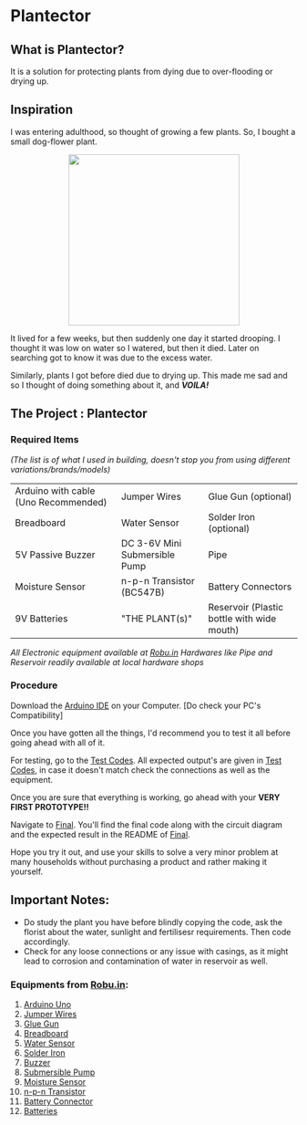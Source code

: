 # Plantector

## What is Plantector?
It is a solution for protecting plants from dying due to over-flooding or drying up.

## Inspiration

I was entering adulthood, so thought of growing a few plants. So, I bought a small dog-flower plant.
<p align="center">
<img src="https://user-images.githubusercontent.com/69965983/132068900-3d80042c-17e9-455b-8e73-0221a1fcdbda.jpeg" height="300" width="300"/> 
</p>
It lived for a few weeks, but then suddenly one day it started drooping. I thought it was low on water so I watered, but then it died. Later on searching got to know it was due to the excess water.

Similarly, plants I got before died due to drying up. This made me sad and so I thought of doing something about it, and _**VOILA!**_

## The Project : Plantector

### Required Items 

_(The list is of what I used in building, doesn't stop you from using different variations/brands/models)_
<table>
  <tr>
    <td> Arduino with cable (Uno Recommended) </td>
    <td> Jumper Wires </td>
    <td> Glue Gun (optional) </td>
  </tr>
  <tr>
    <td> Breadboard </td>
    <td> Water Sensor </td>
    <td> Solder Iron (optional) </td>
  </tr>
  <tr>
    <td> 5V Passive Buzzer </td>
    <td> DC 3-6V Mini Submersible Pump </td>
    <td> Pipe </td>
  </tr>
  <tr>
    <td> Moisture Sensor  </td>
    <td> n-p-n Transistor (BC547B) </td>
    <td> Battery Connectors </td>
  </tr>
  <tr>
    <td> 9V Batteries </td>
    <td> "THE PLANT(s)" </td>
    <td> Reservoir (Plastic bottle with wide mouth) </td>
  </tr>
</table>
 
_All Electronic equipment available at [Robu.in](https://robu.in/)_
_Hardwares like Pipe and Reservoir readily available at local hardware shops_ 

 
### Procedure

Download the [Arduino IDE](https://www.arduino.cc/en/software/) on your Computer. [Do check your PC's Compatibility]

Once you have gotten all the things, I'd recommend you to test it all before going ahead with all of it.

For testing, go to the [Test Codes](https://github.com/Achyut-Saxena/Plantector/tree/main/Codes/Test%20Codes). All expected output's are given in [Test Codes](https://github.com/Achyut-Saxena/Plantector/tree/main/Codes/Test%20Codes), in case it doesn't match check the connections as well as the equipment.

Once you are sure that everything is working, go ahead with your **VERY FIRST PROTOTYPE!!**

Navigate to [Final](https://github.com/Achyut-Saxena/Plantector/tree/main/Codes/Final). You'll find the final code along with the circuit diagram and the expected result in the README of [Final](https://github.com/Achyut-Saxena/Plantector/tree/main/Codes/Final).

Hope you try it out, and use your skills to solve a very minor problem at many households without purchasing a product and rather making it yourself.

## Important Notes:

- Do study the plant you have before blindly copying the code, ask the florist about the water, sunlight and fertilisesr requirements. Then code accordingly.
- Check for any loose connections or any issue with casings, as it might lead to corrosion and contamination of water in reservoir as well.




### Equipments from [Robu.in](https://robu.in/):
1. [Arduino Uno](https://robu.in/product/arduino-uno-r3/)
2. [Jumper Wires](https://robu.in/product/20-cm-40-pin-dupont-male-male-male-female-female-female-cable-combo/)
3. [Glue Gun](https://robu.in/product/standard-temperature-corded-150-mm-40-watt-hot-melt-glue-gun-11mm-x150mm/)
4. [Breadboard](https://robu.in/product/transparent-400-points-solderless-breadboard/)
5. [Water Sensor](https://robu.in/product/grove-water-sensor/)
6. [Solder Iron](https://robu.in/product/soldering-iron-kit-3-in-1/)
7. [Buzzer](https://robu.in/product/5v-passive-buzzer/)
8. [Submersible Pump](https://robu.in/product/dc-3-6-v-mini-micro-submersible-water-pump/)
9. [Moisture Sensor](https://robu.in/product/soil-moisture-meter-soil-humidity-sensor-water-sensor-soil-hygrometer-ardunio/)
10. [n-p-n Transistor](https://robu.in/product/bc547-npn-transistor-pack-of-20/)
11. [Battery Connector](https://robu.in/product/9v-battery-snap-connector-dc-jackbattery-connector-cap/)
12. [Batteries](https://robu.in/product/9v-original-hw-high-quality-battery-5pcs/)
